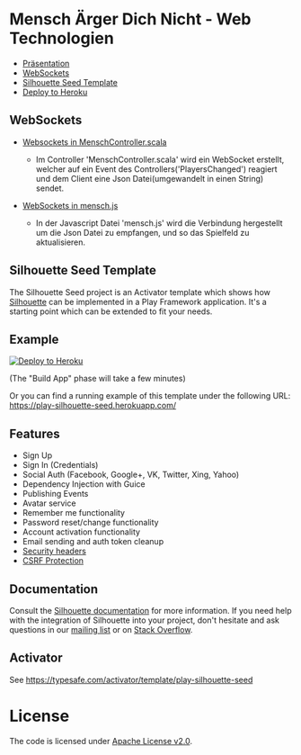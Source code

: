 Mensch Ärger Dich Nicht - Web Technologien
=====================================

- [Präsentation](https://prezi.com/view/xmgZydWBJXCoDYWFiN6M/)
- [WebSockets](#websockets)
- [Silhouette Seed Template](#silhouette-seed-template)
- [Deploy to Heroku](#example)

## WebSockets

- [Websockets in MenschController.scala](https://github.com/svantja/MenschAergerDichNicht_WT/blob/39b8456572e20c872ae38608614ee727adf11d45/app/controllers/MenschController.scala#L88)
  - Im Controller 'MenschController.scala' wird ein WebSocket erstellt, welcher auf ein Event des Controllers('PlayersChanged') reagiert und dem Client eine Json Datei(umgewandelt in einen String) sendet.
  
- [WebSockets in mensch.js](https://github.com/svantja/MenschAergerDichNicht_WT/blob/39b8456572e20c872ae38608614ee727adf11d45/public/javascripts/mensch.js#L301)
  - In der Javascript Datei 'mensch.js' wird die Verbindung hergestellt um die Json Datei zu empfangen, und so das Spielfeld zu aktualisieren.
  

## Silhouette Seed Template

The Silhouette Seed project is an Activator template which shows how [Silhouette](https://github.com/mohiva/play-silhouette) can be implemented in a Play Framework application. It's a starting point which can be extended to fit your needs.

## Example

[![Deploy to Heroku](https://www.herokucdn.com/deploy/button.png)](https://heroku.com/deploy)

(The "Build App" phase will take a few minutes)

Or you can find a running example of this template under the following URL: https://play-silhouette-seed.herokuapp.com/

## Features

* Sign Up
* Sign In (Credentials)
* Social Auth (Facebook, Google+, VK, Twitter, Xing, Yahoo)
* Dependency Injection with Guice
* Publishing Events
* Avatar service
* Remember me functionality
* Password reset/change functionality
* Account activation functionality
* Email sending and auth token cleanup
* [Security headers](https://www.playframework.com/documentation/2.4.x/SecurityHeaders)
* [CSRF Protection](https://www.playframework.com/documentation/2.4.x/ScalaCsrf)

## Documentation

Consult the [Silhouette documentation](http://silhouette.mohiva.com/docs) for more information. If you need help with the integration of Silhouette into your project, don't hesitate and ask questions in our [mailing list](https://groups.google.com/forum/#!forum/play-silhouette) or on [Stack Overflow](http://stackoverflow.com/questions/tagged/playframework).

## Activator

See https://typesafe.com/activator/template/play-silhouette-seed

# License

The code is licensed under [Apache License v2.0](http://www.apache.org/licenses/LICENSE-2.0).
